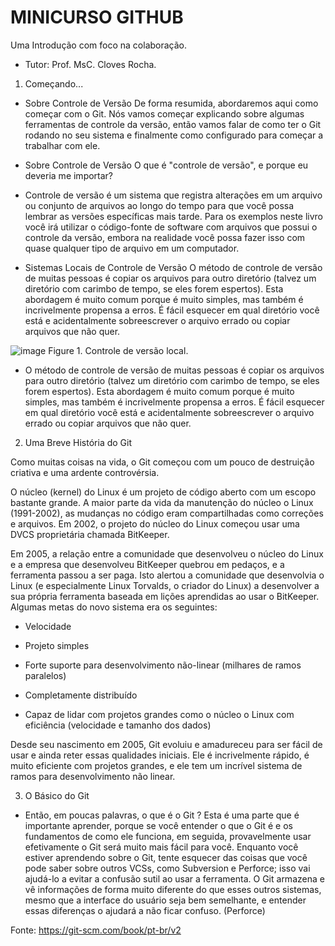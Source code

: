 # MINICURSO GITHUB

Uma Introdução com foco na colaboração.
- Tutor: Prof. MsC. Cloves Rocha.

1. Começando... 
- Sobre Controle de Versão
De forma resumida, abordaremos aqui como começar com o Git. 
Nós vamos começar explicando sobre algumas ferramentas de controle da versão, então vamos falar de como ter o Git rodando no seu sistema e finalmente como configurado para começar a trabalhar com ele. 

- Sobre Controle de Versão
O que é "controle de versão", e porque eu deveria me importar?

- Controle de versão é um sistema que registra alterações em um arquivo ou conjunto de arquivos ao longo do tempo para que você possa lembrar as versões específicas mais tarde. 
Para os exemplos neste livro você irá utilizar o código-fonte de software com arquivos que possui o controle da versão, embora na realidade você possa fazer isso com quase qualquer tipo de arquivo em um computador.

- Sistemas Locais de Controle de Versão
O método de controle de versão de muitas pessoas é copiar os arquivos para outro diretório (talvez um diretório com carimbo de tempo, se eles forem espertos). 
Esta abordagem é muito comum porque é muito simples, mas também é incrivelmente propensa a erros. É fácil esquecer em qual diretório você está e acidentalmente sobreescrever o arquivo errado ou copiar arquivos que não quer.

![image](https://user-images.githubusercontent.com/2080592/201734448-7b23b784-ac9b-4501-85b8-4c7878a41343.png)
Figure 1. Controle de versão local. 
- O método de controle de versão de muitas pessoas é copiar os arquivos para outro diretório (talvez um diretório com carimbo de tempo, se eles forem espertos). Esta abordagem é muito comum porque é muito simples, mas também é incrivelmente propensa a erros. 
É fácil esquecer em qual diretório você está e acidentalmente sobreescrever o arquivo errado ou copiar arquivos que não quer.

2. Uma Breve História do Git

Como muitas coisas na vida, o Git começou com um pouco de destruição criativa e uma ardente controvérsia.

O núcleo (kernel) do Linux é um projeto de código aberto com um escopo bastante grande. A maior parte da vida da manutenção do núcleo o Linux (1991-2002), as mudanças no código eram compartilhadas como correções e arquivos. Em 2002, o projeto do núcleo do Linux começou usar uma DVCS proprietária chamada BitKeeper.

Em 2005, a relação entre a comunidade que desenvolveu o núcleo do Linux e a empresa que desenvolveu BitKeeper quebrou em pedaços, e a ferramenta passou a ser paga. Isto alertou a comunidade que desenvolvia o Linux (e especialmente Linux Torvalds, o criador do Linux) a desenvolver a sua própria ferramenta baseada em lições aprendidas ao usar o BitKeeper. Algumas metas do novo sistema era os seguintes:

- Velocidade

- Projeto simples

- Forte suporte para desenvolvimento não-linear (milhares de ramos paralelos)

- Completamente distribuído

- Capaz de lidar com projetos grandes como o núcleo o Linux com eficiência (velocidade e tamanho dos dados)

Desde seu nascimento em 2005, Git evoluiu e amadureceu para ser fácil de usar e ainda reter essas qualidades iniciais. Ele é incrivelmente rápido, é muito eficiente com projetos grandes, e ele tem um incrível sistema de ramos para desenvolvimento não linear.

3. O Básico do Git
- Então, em poucas palavras, o que é o Git ? 
Esta é uma parte que é importante aprender, porque se você entender o que o Git é e os fundamentos de como ele funciona, em seguida, provavelmente usar efetivamente o Git será muito mais fácil para você. 
Enquanto você estiver aprendendo sobre o Git, tente esquecer das coisas que você pode saber sobre outros VCSs, como Subversion e Perforce; isso vai ajudá-lo a evitar a confusão sutil ao usar a ferramenta. 
O Git armazena e vê informações de forma muito diferente do que esses outros sistemas, mesmo que a interface do usuário seja bem semelhante, e entender essas diferenças o ajudará a não ficar confuso. (Perforce)

Fonte: https://git-scm.com/book/pt-br/v2
